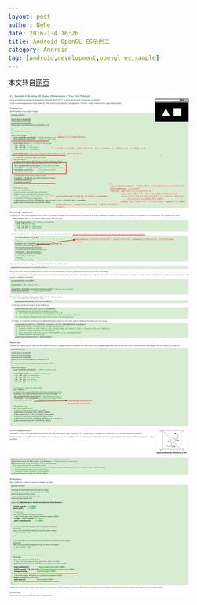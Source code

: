 ```yaml
---
layout: post
author: Nehe
date: 2016-1-4 16:26
title: Android OpenGL ES示例二
category: Android
tag: [android,development,opengl es,sample]
---
```


本文转自[网页](https://www3.ntu.edu.sg/home/ehchua/programming/android/Android_3D.html)

![OpenGL ES Samples](/public/img/android/opengles_sample2.png)
